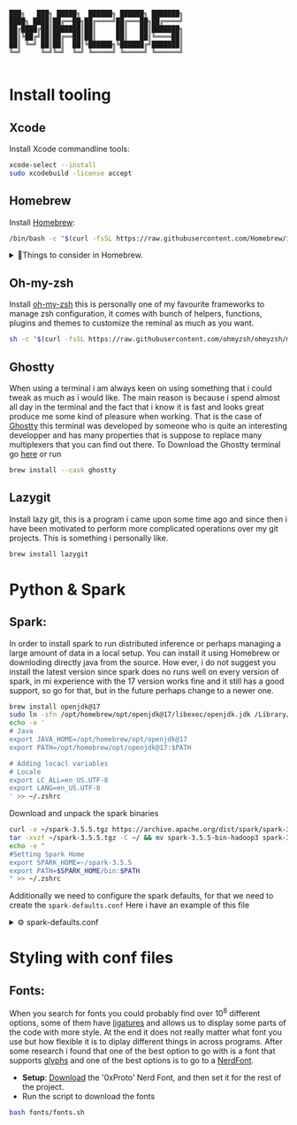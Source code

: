 ```
███╗   ███╗ █████╗  ██████╗ ██████╗ ███████╗
████╗ ████║██╔══██╗██╔════╝██╔═══██╗██╔════╝
██╔████╔██║███████║██║     ██║   ██║███████╗
██║╚██╔╝██║██╔══██║██║     ██║   ██║╚════██║
██║ ╚═╝ ██║██║  ██║╚██████╗╚██████╔╝███████║
╚═╝     ╚═╝╚═╝  ╚═╝ ╚═════╝ ╚═════╝ ╚══════╝
                                            
```

# Install tooling
## Xcode
Install Xcode commandline tools:

```bash
xcode-select --install
sudo xcodebuild -license accept
```
## Homebrew
Install [Homebrew](https://brew.sh/):

```bash
/bin/bash -c "$(curl -fsSL https://raw.githubusercontent.com/Homebrew/install/HEAD/install.sh)"
```

<details>
  <summary>🍺Things to consider in Homebrew.</summary>
Remember that not all the MAC have the arm architecture, some of them could have x86 architecture such as those based on Intel. This was already solved by the team of Homebrew but it is quite nice to take a look and learn a bit more how to make a difference of them both.
[here](https://github.com/orgs/Homebrew/discussions/3223) there is some information related with this issue.
</details>

## Oh-my-zsh
Install [oh-my-zsh](https://ohmyz.sh) this is personally one of my favourite frameworks to manage zsh configuration, it comes with bunch of helpers, functions, plugins and themes to customize the reminal as much as you want.

```bash
sh -c "$(curl -fsSL https://raw.githubusercontent.com/ohmyzsh/ohmyzsh/master/tools/install.sh)"
```

## Ghostty
When using a terminal i am always keen on using something that i could tweak as much as i would like. The main reason is because i spend almost all day in the terminal and the fact that i know it is fast and looks great produce me some kind of pleasure when working.
That is the case of [Ghostty](https://ghostty.org/) this terminal was developed by someone who is quite an interesting developper and has many properties that is suppose to replace many multiplexers that you can find out there.
To Download the Ghostty terminal go [here](https://ghostty.org/download) or run

```bash
brew install --cask ghostty
```

## Lazygit
Install lazy git, this is a program i came upon some time ago and since then i have been motivated to perform more complicated operations over my git projects. This is something i personally like.

```bash
brew install lazygit
```
# Python & Spark
## Spark:
In order to install spark to run distributed inference or perhaps managing a large amount of data in a local setup. You can install it using Homebrew or downloding directly java from the source. How ever, i do not suggest you install the latest version since spark does no runs well on every version of spark, in mi experience with the 17 version works fine and it still has a good support, so go for that, but in the future perhaps change to a newer one.

```bash
brew install openjdk@17
sudo ln -sfn /opt/homebrew/opt/openjdk@17/libexec/openjdk.jdk /Library/Java/JavaVirtualMachines/openjdk-17.jdk
echo -e '
# Java
export JAVA_HOME=/opt/homebrew/opt/openjdk@17
export PATH=/opt/homebrew/opt/openjdk@17:$PATH

# Adding locacl variables
# Locale
export LC_ALL=en_US.UTF-8
export LANG=en_US.UTF-8
' >> ~/.zshrc
```
Download and unpack the spark binaries
```bash
curl -o ~/spark-3.5.5.tgz https://archive.apache.org/dist/spark/spark-3.5.5/spark-3.5.5-bin-hadoop3.tgz
tar -xvzf ~/spark-3.5.5.tgz -C ~/ && mv spark-3.5.5-bin-hadoop3 spark-3.5.5 && rm spark-3.5.5.tgz
echo -e "
#Setting Spark Home
export SPARK_HOME=~/spark-3.5.5
export PATH=$SPARK_HOME/bin:$PATH
" >> ~/.zshrc
```
Additionally we need to configure the spark defaults, for that we need to create the `spark-defaults.conf` Here i have an example of this file
<details>
<summary>⚙️ spark-defaults.conf</summary>

```bash
#
# Licensed to the Apache Software Foundation (ASF) under one or more
# contributor license agreements.  See the NOTICE file distributed with
# this work for additional information regarding copyright ownership.
# The ASF licenses this file to You under the Apache License, Version 2.0
# (the "License"); you may not use this file except in compliance with
# the License.  You may obtain a copy of the License at
#
#    http://www.apache.org/licenses/LICENSE-2.0
#
# Unless required by applicable law or agreed to in writing, software
# distributed under the License is distributed on an "AS IS" BASIS,
# WITHOUT WARRANTIES OR CONDITIONS OF ANY KIND, either express or implied.
# See the License for the specific language governing permissions and
# limitations under the License.
#

# Default system properties included when running spark-submit.
# This is useful for setting default environmental settings.

# Example:
spark.master                              local[*]
spark.driver.host                         localhost
spark.driver.extraClassPath               $HOME/spark-3.5.5-bin-hadoop3/jars/*
spark.executor.extraClassPath             $HOME/spark-3.5.5-bin-hadoop3/jars/*
# spark.executor.extraJavaOptions         -Dcom.amazonaws.services.s3.enableV4=true
# spark.driver.extraJavaOptions           -Dcom.amazonaws.services.s3.enableV4=true
# spark.sql.catalogImplementation         hive
# spark.jars                              $HOME/spark-3.4.2-bin-hadoop3/jars/*

# Delta
#spark.jars.packages                       io.delta:delta-core_2.13:2.4.0
#spark.sql.extensions                      io.delta.sql.DeltaSparkSessionExtension
#spark.sql.catalog.spark_catalog           org.apache.spark.sql.delta.catalog.DeltaCatalog```
```

</details>


# Styling with conf files
## Fonts:
 When you search for fonts you could probably find over $10^8$ different options, some of them have [ligatures](https://en.wikipedia.org/wiki/Ligature_(writing)#:~:text=In%20writing%20and%20typography%2C%20a,joined%20for%20the%20second%20ligature.) and allows us to display some parts of the code with more style. At the end it does not really matter what font you use but how flexible it is to diplay different things in across programs. After some research i found that one of the best option to go with is a font that supports [glyphs](https://en.wikipedia.org/wiki/Glyph#:~:text=In%20typography%2C%20a%20glyph%20is,an%20element%20of%20written%20language.) and one of the best options is to go to a [NerdFont](https://www.nerdfonts.com/).
* __Setup__: [Download](https://www.nerdfonts.com/font-downloads) the '0xProto' Nerd Font, and then set it for the rest of the project. 
* Run the script to download the fonts
```bash
bash fonts/fonts.sh
```



